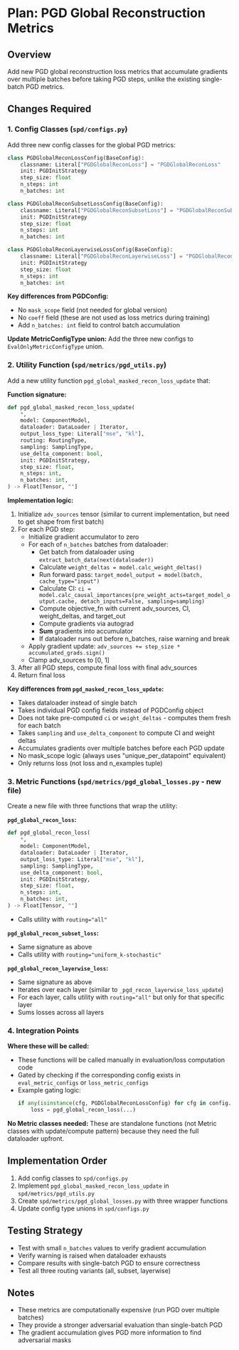 # Plan: PGD Global Reconstruction Metrics

## Overview
Add new PGD global reconstruction loss metrics that accumulate gradients over multiple batches before taking PGD steps, unlike the existing single-batch PGD metrics.

## Changes Required

### 1. Config Classes (`spd/configs.py`)

Add three new config classes for the global PGD metrics:

```python
class PGDGlobalReconLossConfig(BaseConfig):
    classname: Literal["PGDGlobalReconLoss"] = "PGDGlobalReconLoss"
    init: PGDInitStrategy
    step_size: float
    n_steps: int
    n_batches: int

class PGDGlobalReconSubsetLossConfig(BaseConfig):
    classname: Literal["PGDGlobalReconSubsetLoss"] = "PGDGlobalReconSubsetLoss"
    init: PGDInitStrategy
    step_size: float
    n_steps: int
    n_batches: int

class PGDGlobalReconLayerwiseLossConfig(BaseConfig):
    classname: Literal["PGDGlobalReconLayerwiseLoss"] = "PGDGlobalReconLayerwiseLoss"
    init: PGDInitStrategy
    step_size: float
    n_steps: int
    n_batches: int
```

**Key differences from PGDConfig:**
- No `mask_scope` field (not needed for global version)
- No `coeff` field (these are not used as loss metrics during training)
- Add `n_batches: int` field to control batch accumulation

**Update MetricConfigType union:**
Add the three new configs to `EvalOnlyMetricConfigType` union.

### 2. Utility Function (`spd/metrics/pgd_utils.py`)

Add a new utility function `pgd_global_masked_recon_loss_update` that:

**Function signature:**
```python
def pgd_global_masked_recon_loss_update(
    *,
    model: ComponentModel,
    dataloader: DataLoader | Iterator,
    output_loss_type: Literal["mse", "kl"],
    routing: RoutingType,
    sampling: SamplingType,
    use_delta_component: bool,
    init: PGDInitStrategy,
    step_size: float,
    n_steps: int,
    n_batches: int,
) -> Float[Tensor, ""]
```

**Implementation logic:**
1. Initialize `adv_sources` tensor (similar to current implementation, but need to get shape from first batch)
2. For each PGD step:
   - Initialize gradient accumulator to zero
   - For each of `n_batches` batches from dataloader:
     - Get batch from dataloader using `extract_batch_data(next(dataloader))`
     - Calculate `weight_deltas = model.calc_weight_deltas()`
     - Run forward pass: `target_model_output = model(batch, cache_type="input")`
     - Calculate CI: `ci = model.calc_causal_importances(pre_weight_acts=target_model_output.cache, detach_inputs=False, sampling=sampling)`
     - Compute objective_fn with current adv_sources, CI, weight_deltas, and target_out
     - Compute gradients via autograd
     - **Sum** gradients into accumulator
     - If dataloader runs out before n_batches, raise warning and break
   - Apply gradient update: `adv_sources += step_size * accumulated_grads.sign()`
   - Clamp adv_sources to [0, 1]
3. After all PGD steps, compute final loss with final adv_sources
4. Return final loss

**Key differences from `pgd_masked_recon_loss_update`:**
- Takes dataloader instead of single batch
- Takes individual PGD config fields instead of PGDConfig object
- Does not take pre-computed `ci` or `weight_deltas` - computes them fresh for each batch
- Takes `sampling` and `use_delta_component` to compute CI and weight deltas
- Accumulates gradients over multiple batches before each PGD update
- No mask_scope logic (always uses "unique_per_datapoint" equivalent)
- Only returns loss (not loss and n_examples tuple)

### 3. Metric Functions (`spd/metrics/pgd_global_losses.py` - new file)

Create a new file with three functions that wrap the utility:

**`pgd_global_recon_loss`:**
```python
def pgd_global_recon_loss(
    *,
    model: ComponentModel,
    dataloader: DataLoader | Iterator,
    output_loss_type: Literal["mse", "kl"],
    sampling: SamplingType,
    use_delta_component: bool,
    init: PGDInitStrategy,
    step_size: float,
    n_steps: int,
    n_batches: int,
) -> Float[Tensor, ""]
```
- Calls utility with `routing="all"`

**`pgd_global_recon_subset_loss`:**
- Same signature as above
- Calls utility with `routing="uniform_k-stochastic"`

**`pgd_global_recon_layerwise_loss`:**
- Same signature as above
- Iterates over each layer (similar to `_pgd_recon_layerwise_loss_update`)
- For each layer, calls utility with `routing="all"` but only for that specific layer
- Sums losses across all layers

### 4. Integration Points

**Where these will be called:**
- These functions will be called manually in evaluation/loss computation code
- Gated by checking if the corresponding config exists in `eval_metric_configs` or `loss_metric_configs`
- Example gating logic:
  ```python
  if any(isinstance(cfg, PGDGlobalReconLossConfig) for cfg in config.eval_metric_configs):
      loss = pgd_global_recon_loss(...)
  ```

**No Metric classes needed:**
These are standalone functions (not Metric classes with update/compute pattern) because they need the full dataloader upfront.

## Implementation Order

1. Add config classes to `spd/configs.py`
2. Implement `pgd_global_masked_recon_loss_update` in `spd/metrics/pgd_utils.py`
3. Create `spd/metrics/pgd_global_losses.py` with three wrapper functions
4. Update config type unions in `spd/configs.py`

## Testing Strategy

- Test with small `n_batches` values to verify gradient accumulation
- Verify warning is raised when dataloader exhausts
- Compare results with single-batch PGD to ensure correctness
- Test all three routing variants (all, subset, layerwise)

## Notes

- These metrics are computationally expensive (run PGD over multiple batches)
- They provide a stronger adversarial evaluation than single-batch PGD
- The gradient accumulation gives PGD more information to find adversarial masks
